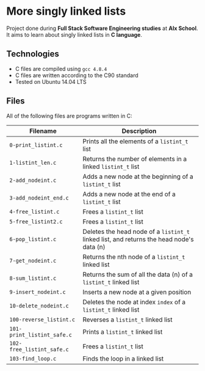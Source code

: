 # More singly linked lists
Project done during **Full Stack Software Engineering studies** at **Alx School**. It aims to learn about singly linked lists in **C language**.

## Technologies
* C files are compiled using `gcc 4.8.4`
* C files are written according to the C90 standard
* Tested on Ubuntu 14.04 LTS

## Files
All of the following files are programs written in C:

| Filename | Description |
| -------- | ----------- |
| `0-print_listint.c` | Prints all the elements of a `listint_t` list |
| `1-listint_len.c` | Returns the number of elements in a linked `listint_t` list |
| `2-add_nodeint.c` | Adds a new node at the beginning of a `listint_t` list |
| `3-add_nodeint_end.c` | Adds a new node at the end of a `listint_t` list |
| `4-free_listint.c` | Frees a `listint_t` list |
| `5-free_listint2.c` | Frees a `listint_t` list |
| `6-pop_listint.c` | Deletes the head node of a `listint_t` linked list, and returns the head node's data (n) |
| `7-get_nodeint.c` | Returns the nth node of a `listint_t` linked list |
| `8-sum_listint.c` | Returns the sum of all the data (n) of a `listint_t` linked list |
| `9-insert_nodeint.c` | Inserts a new node at a given position |
| `10-delete_nodeint.c` | Deletes the node at index `index` of a `listint_t` linked list |
| `100-reverse_listint.c` | Reverses a `listint_t` linked list |
| `101-print_listint_safe.c` | Prints a `listint_t` linked list |
| `102-free_listint_safe.c` | Frees a `listint_t` list |
| `103-find_loop.c` | Finds the loop in a linked list |
